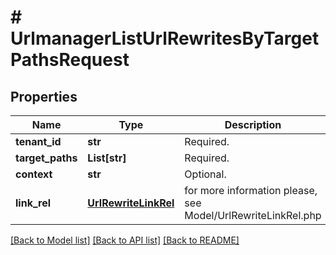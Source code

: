 # # UrlmanagerListUrlRewritesByTargetPathsRequest


## Properties 


Name | Type | Description | Notes
------------ | ------------- | ------------- | -------------
**tenant_id**| **str** | Required.  | [optional]
**target_paths**| **List[str]** | Required.  | [optional]
**context**| **str** | Optional.  | [optional]
**link_rel**| [**UrlRewriteLinkRel**](UrlRewriteLinkRel.md) |  for more information please, see Model/UrlRewriteLinkRel.php  | [optional] [default to UrlRewriteLinkRel.UNKNOWN]


[[Back to Model list]](../../README.md#models) [[Back to API list]](../../README.md#endpoints) [[Back to README]](../../README.md)

